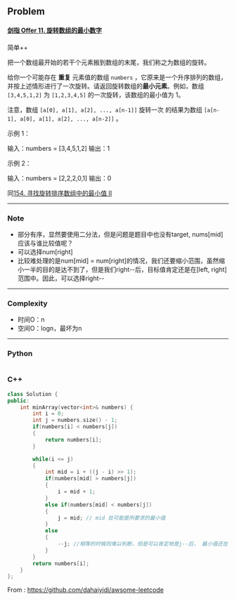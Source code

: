 ## Problem

#### [剑指 Offer 11. 旋转数组的最小数字](https://leetcode.cn/problems/xuan-zhuan-shu-zu-de-zui-xiao-shu-zi-lcof/)

简单++

把一个数组最开始的若干个元素搬到数组的末尾，我们称之为数组的旋转。

给你一个可能存在 **重复** 元素值的数组 `numbers` ，它原来是一个升序排列的数组，并按上述情形进行了一次旋转。请返回旋转数组的**最小元素**。例如，数组 `[3,4,5,1,2]` 为 `[1,2,3,4,5]` 的一次旋转，该数组的最小值为 1。 

注意，数组 `[a[0], a[1], a[2], ..., a[n-1]]` 旋转一次 的结果为数组 `[a[n-1], a[0], a[1], a[2], ..., a[n-2]]` 。

示例 1：

输入：numbers = [3,4,5,1,2]
输出：1

示例 2：

输入：numbers = [2,2,2,0,1]
输出：0

同[154. 寻找旋转排序数组中的最小值 II](https://leetcode.cn/problems/find-minimum-in-rotated-sorted-array-ii/)

------

### Note

- 部分有序，显然要使用二分法，但是问题是题目中也没有target, nums[mid]应该与谁比较值呢？
- 可以选择num[right]
- 比较难处理的是num[mid] = num[right]的情况，我们还要缩小范围，虽然缩小一半的目的是达不到了，但是我们right--后，目标值肯定还是在[left, right]范围中。因此，可以选择right--

------

### Complexity

- 时间O：n
- 空间O：logn，最坏为n

------

### Python

```python

```

### C++

```C++
class Solution {
public:
    int minArray(vector<int>& numbers) {
        int i = 0;
        int j = numbers.size() - 1;
        if(numbers[i] < numbers[j])
        {
            return numbers[i];
        }

        while(i <= j)
        {
            int mid = i + ((j - i) >> 1);
            if(numbers[mid] > numbers[j])
            {
                i = mid + 1;
            }
            else if(numbers[mid] < numbers[j])
            {
                j = mid; // mid 处可能是所要求的最小值
            }
            else 
            {
                --j; //相等的时候则难以判断，但是可以肯定地是j--后， 最小值还在[i, j]范围内，那就j--缩小范围。
            }
        }
        return numbers[i];
    }
};
```



From : https://github.com/dahaiyidi/awsome-leetcode
